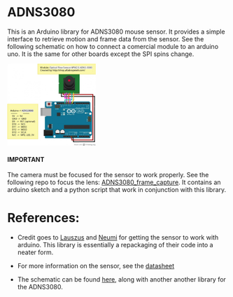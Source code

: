 # ADNS3080
This is an Arduino library for ADNS3080 mouse sensor. It provides a simple interface to retrieve motion and frame data from the sensor. See the following schematic on how to connect a comercial module to an arduino uno. It is the same for other boards except the SPI spins change. 

<img src = "ADNS3080_arduino_wiring.jpg" width = "40%" height = "40%"> 

#### IMPORTANT
The camera must be focused for the sensor to work properly. See the following repo to focus the lens: [ADNS3080_frame_capture](https://github.com/RCmags/ADNS3080_frame_capture). It contains an arduino sketch and a python script that work in conjunction with this library.  

# References:
- Credit goes to [Lauszus](https://github.com/Lauszus/ADNS3080) and [Neumi](https://github.com/Neumi/OpticalFlowA3080ArduinoProcessing) for getting the sensor to work with arduino. This library is essentially a repackaging of their code into a neater form.  

- For more information on the sensor, see the [datasheet](https://people.ece.cornell.edu/land/courses/ece4760/FinalProjects/s2009/ncr6_wjw27/ncr6_wjw27/docs/adns_3080.pdf)  

- The schematic can be found [here](http://forum.arduino.ir/8/21/391.html), along with another another library for the ADNS3080.  
